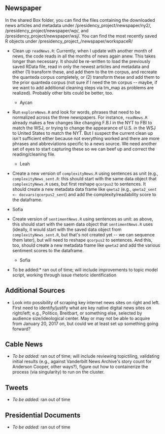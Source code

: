## Newspaper
In the shared Box folder, you can find the files containing the downloaded news articles and metadata under /presidency_project/newspaper/ny2/, /presidency_project/newspaper/wp/, and /presidency_project/newspaper/wsj/. You can find the most recently saved R objects under /presidency_project_/newspaper/workspaceR/

* Clean up `readNews.R`: Currently, when I update with another month of news, the code reads in all the months of news again anew. This takes longer than necessary. It should be re-written to load the previously saved RData file, read in only the newest articles and metadata and either (1) transform these, and add them to the tm corpus, and recreate the quanteda corpus completely, or (2) transform these and add them to the prior quanteda corpus (not sure if I need the tm corpus -- maybe, if we want to add additional cleaning steps via tm_map as problems are realized). Probably other bits could be better, too.

  * Aycan
* Run `exploreNews.R` and look for words, phrases that need to be normalized across the three newspapers. For instance, `readNews.R` already makes a few changes like changing F.B.I in the NYT to FBI to match the WSJ, or trying to change the appearance of U.S. in the WSJ to United States to match the NYT. But I suspect the current clean up isn't sufficient either because not everything worked and there are more phrases and abbreviations specific to a news source. We need another set of eyes to start capturing these so we can beef up and correct the reading/cleaning file.

  * Leah
* Create a new version of `complexityNews.R` using sentences as unit (e.g., `complexityNews_sent.R`: this should start with the same data object that `complexityNews.R` uses, but first reshape `qcorpus2` to sentences. It should create a new metadata data frame like `qmeta2` (e.g., `qmeta2_sent <- docvars(qcorpus2_sent`) and add the complexity/readability score to the dataframe.

 * Sofia

* Create version of `sentimentNews.R` using sentences as unit: as above, this should start with the saem data object that `sentimentNews.R` uses (ideally, it would start with the saved data object from `complexityNews_sent.R`, but that's not created yet -- we can sequence them later), but will need to reshape `qcorpus2` to sentences. And this, too, should create a new metadata frame like `qmeta2` and add the various sentiment scores to the dataframe.

  * Sofia

* To be added:* ran out of time; will include improvements to topic model script, working through issue rhetoric identification

  
## Additional Sources

* Look into possibility of scraping key internet news sites on right and left. First need to identify/justify what are key native digital news sites on right/left; e.g., Politico, Breitbart, or something else, selected by audience size/ideological center. May or may not be able to acquire from January 20, 2017 on, but could we at least set up something going forward?

## Cable News

* *To be added:* ran out of time; will include reviewing topictiling, validating initial results (e.g., against Vanderbilt News Archive's story count for Anderson Cooper, other ways?), figure out how to containerize the process (via singularity) to run on the cluster. 

## Tweets

* *To be added:* ran out of time

## Presidential Documents

* *To be added:* ran out of time

